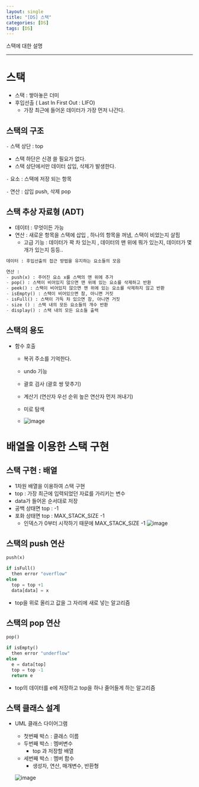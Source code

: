 ```yaml
---
layout: single
title: "[DS] 스택"
categories: [DS]
tags: [DS]
---
```

스택에 대한 설명

---

# 스택
- 스택 : 쌓아놓은 더미
- 후입선출 ( Last In First Out : LIFO)
  - 가장 최근에 들어온 데이터가 가장 먼저 나간다.

## 스택의 구조

`-` 스택 상단 : top

- 스택 하단은 신경 쓸 필요가 없다.
- 스택 상단에서만 데이터 삽입, 삭제가 발생한다.

`-` 요소 : 스택에 저장 되는 항목

`-` 연산 : 삽입 push, 삭제 pop

## 스택 추상 자료형 (ADT)
- 데이터 : 무엇이든 가능
- 연산 : 새로운 항목을 스택에 삽입 , 하나의 항목을 꺼냄, 스택이 비었는지 살핌
  - 고급 기능 : 데이터가 꽉 차 있는지 , 데이터의 맨 위에 뭐가 있는지, 데이터가 몇개가 있는지 등등..

```python
데이터 : 후입선출의 접근 방법을 유지하는 요소들의 모음

연산 :
- push(x) : 주어진 요소 x를 스택의 맨 위에 추가
- pop() : 스택이 비어있지 않으면 맨 위에 있는 요소를 삭제하고 반환
- peek() : 스택이 비어있지 않으면 맨 위에 있는 요소를 삭제하지 않고 반환
- isEmpty() : 스택이 비어있으면 참, 아니면 거짓
- isFull() : 스택이 가득 차 있으면 참, 아니면 거짓
- size () : 스택 내의 모든 요소들의 개수 반환
- display() : 스택 내의 모든 요소들 출력
```

## 스택의 용도 
- 함수 호출
  - 복귀 주소를 기억한다.
  - undo 기능
  - 괄호 검사 (괄호 쌍 맞추기)
  - 계산기 (연산자 우선 순위 높은 연산자 먼저 꺼내기)
  - 미로 탐색
 
  - ![image](https://github.com/user-attachments/assets/cfe4b3b3-b20a-4e81-a206-41a81c7d5640)


# 배열을 이용한 스택 구현

## 스택 구현 : 배열
- 1차원 배열을 이용하여 스택 구현
- top : 가장 최근에 입력되었던 자료를 가리키는 변수
- data가 들어온 순서대로 저장
- 공백 상태면 top : -1
- 포화 상태면 top : MAX_STACK_SIZE -1
  - 인덱스가 0부터 시작하기 때문에 MAX_STACK_SIZE -1
![image](https://github.com/user-attachments/assets/24b30065-687e-40cf-aec4-6f2ea0f93c38)

## 스택의 push 연산
```python
push(x)

if isFull()
  then error "overflow"
else
  top = top +1
  data[data] = x
```

- top을 위로 올리고 값을 그 자리에 새로 넣는 알고리즘

## 스택의 pop 연산
```python
pop()

if isEmpty()
  then error "underflow"
else
  e = data[top]
  top = top -1
  return e
```
- top의 데이터를 e에 저장하고 top을 하나 줄어들게 하는 알고리즘

## 스택 클래스 설계
- UML 클래스 다이어그램
  - 첫번째 박스 : 클래스 이름
  - 두번째 박스 : 멤버변수
    - top 과 저장할 배열
  - 세번째 박스 : 멤버 함수
    - 생성자, 연산, 매개변수, 반환형
   
  ![image](https://github.com/user-attachments/assets/a97766f6-d4ab-4cb2-bd92-064d211fc4a8)
